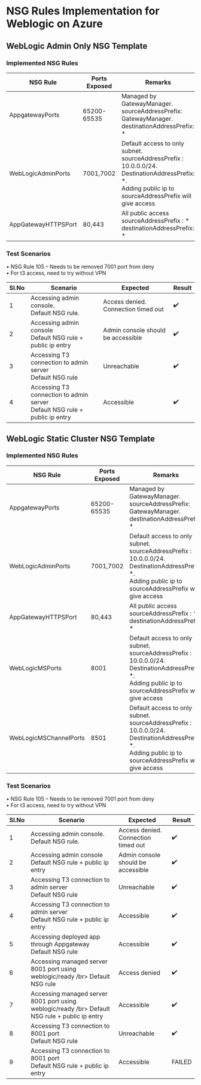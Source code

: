 # NSG Rules Implementation for Weblogic on Azure
## WebLogic Admin Only NSG Template

### Implemented NSG Rules
| NSG Rule  | Ports Exposed   | Remarks |
| ------------ | ------------ | ------------ |
|  AppgatewayPorts | 65200-65535   |  Managed by GatewayManager.<br/> sourceAddressPrefix: GatewayManager. destinationAddressPrefix: *  <br/>|
|  WebLogicAdminPorts |  7001,7002 |  Default access to only subnet. sourceAddressPrefix : 10.0.0.0/24.  DestinationAddressPrefix: \*. <br/> Adding public ip to sourceAddressPrefix will give access |
|  AppGatewayHTTPSPort | 80,443  | All public access </br> sourceAddressPrefix : \*</br> destinationAddressPrefix: \*</br>  |

### Test Scenarios
•	NSG Rule 105 – Needs to be removed 7001 port from deny </br>
•	For t3 access, need to try without VPN

| Sl.No   |  Scenario  | Expected   | Result   |
| ------------ | ------------ | ------------ | ------------ |
|  1  |  Accessing admin console. </br> Default NSG rule. | Access denied. Connection timed out  |  :heavy_check_mark: |
|  2  |Accessing admin console </br> Default NSG rule + public ip entry   | Admin console should be accessible   |  :heavy_check_mark:  |
|  3 | Accessing T3 connection to admin server</br> Default NSG rule  | Unreachable   |   :heavy_check_mark: |
|  4 | Accessing T3 connection to admin server</br> Default NSG rule  + public ip entry  | Accessible   |   :heavy_check_mark: |

## WebLogic Static Cluster NSG Template

### Implemented NSG Rules
| NSG Rule  | Ports Exposed   | Remarks |
| ------------ | ------------ | ------------ |
|  AppgatewayPorts | 65200-65535   |  Managed by GatewayManager.<br/> sourceAddressPrefix: GatewayManager. destinationAddressPrefix: *  <br/>|
|  WebLogicAdminPorts |  7001,7002 |  Default access to only subnet. sourceAddressPrefix : 10.0.0.0/24.  DestinationAddressPrefix: \*. <br/> Adding public ip to sourceAddressPrefix will give access |
|  AppGatewayHTTPSPort | 80,443  | All public access </br> sourceAddressPrefix : \*</br> destinationAddressPrefix: \*</br>  |
|  WebLogicMSPorts | 8001  | Default access to only subnet. sourceAddressPrefix : 10.0.0.0/24.  DestinationAddressPrefix: \*. <br/> Adding public ip to sourceAddressPrefix will give access  |
|  WebLogicMSChannelPorts | 8501  | Default access to only subnet. sourceAddressPrefix : 10.0.0.0/24.  DestinationAddressPrefix: \*. <br/> Adding public ip to sourceAddressPrefix will give access  |



### Test Scenarios
•	NSG Rule 105 – Needs to be removed 7001 port from deny </br>
•	For t3 access, need to try without VPN

| Sl.No   |  Scenario  | Expected   | Result   |
| ------------ | ------------ | ------------ | ------------ |
|  1  |  Accessing admin console. </br> Default NSG rule. | Access denied. Connection timed out  |  :heavy_check_mark: |
|  2  |Accessing admin console </br> Default NSG rule + public ip entry   | Admin console should be accessible   |  :heavy_check_mark:  |
|  3 | Accessing T3 connection to admin server</br> Default NSG rule  | Unreachable   |   :heavy_check_mark: |
|  4 | Accessing T3 connection to admin server</br> Default NSG rule  + public ip entry  | Accessible   |   :heavy_check_mark: |
|  5 | Accessing deployed app through Appgateway </br> Default NSG rule  | Accessible   |   :heavy_check_mark: |
|  6 | Accessing managed server 8001 port using weblogic/ready /br> Default NSG rule   | Access denied   |   :heavy_check_mark: |
|  7 | Accessing managed server 8001 port using weblogic/ready /br> Default NSG rule + public ip entry   | Accessible   |   :heavy_check_mark: |
|  8 | Accessing T3 connection  to 8001 port <br> Default NSG rule    | Unreachable   |   :heavy_check_mark: |
|  9 | Accessing T3 connection  to 8001 port <br> Default NSG rule + public ip entry   | Accessible   |   FAILED |



